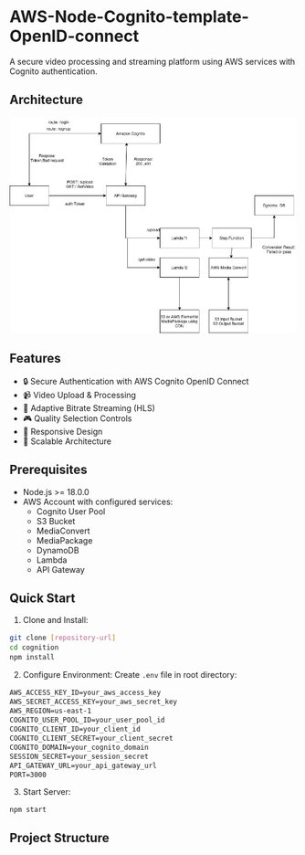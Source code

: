 # AWS-Node-Cognito-template-OpenID-connect

A secure video processing and streaming platform using AWS services with Cognito authentication.

## Architecture
![Architecture Diagram](./assets/mediaconvert.drawio.png)

## Features

- 🔒 Secure Authentication with AWS Cognito OpenID Connect
- 📹 Video Upload & Processing
- 🎥 Adaptive Bitrate Streaming (HLS)
- 🎮 Quality Selection Controls
- 📱 Responsive Design
- 🚀 Scalable Architecture

## Prerequisites

- Node.js >= 18.0.0
- AWS Account with configured services:
  - Cognito User Pool
  - S3 Bucket
  - MediaConvert
  - MediaPackage
  - DynamoDB
  - Lambda
  - API Gateway

## Quick Start

1. Clone and Install:
```bash
git clone [repository-url]
cd cognition
npm install
```

2. Configure Environment:
Create `.env` file in root directory:
```env
AWS_ACCESS_KEY_ID=your_aws_access_key
AWS_SECRET_ACCESS_KEY=your_aws_secret_key
AWS_REGION=us-east-1
COGNITO_USER_POOL_ID=your_user_pool_id
COGNITO_CLIENT_ID=your_client_id
COGNITO_CLIENT_SECRET=your_client_secret
COGNITO_DOMAIN=your_cognito_domain
SESSION_SECRET=your_session_secret
API_GATEWAY_URL=your_api_gateway_url
PORT=3000
```

3. Start Server:
```bash
npm start
```

## Project Structure

